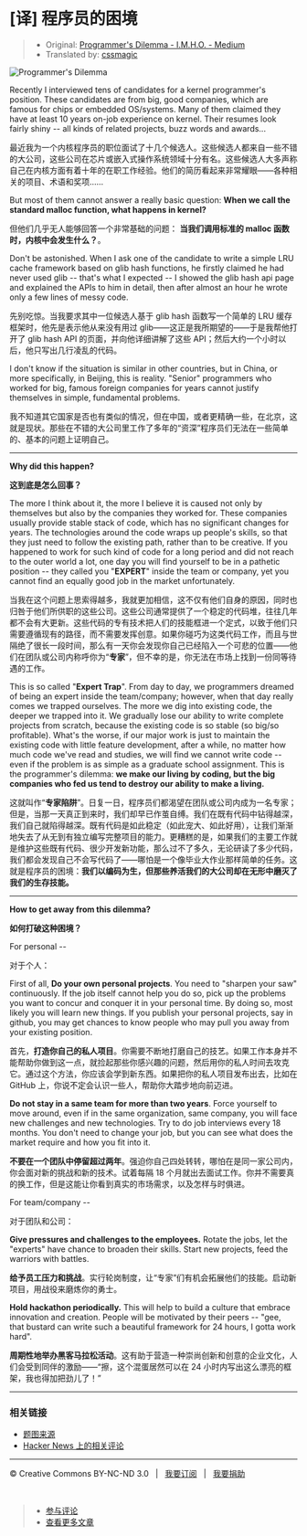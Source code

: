 # [译] 程序员的困境

> * Original: [Programmer's Dilemma - I.M.H.O. - Medium](https://medium.com/i-m-h-o/231d7499a75)
> * Translated by: [cssmagic](https://github.com/cssmagic)

![Programmer's Dilemma](https://f.cloud.github.com/assets/1231359/984558/21a13e74-08a2-11e3-8d1a-775a371e71bc.jpg)

Recently I interviewed tens of candidates for a kernel programmer's position. These candidates are from big, good companies, which are famous for chips or embedded OS/systems. Many of them claimed they have at least 10 years on-job experience on kernel. Their resumes look fairly shiny -- all kinds of related projects, buzz words and awards...

最近我为一个内核程序员的职位面试了十几个候选人。这些候选人都来自一些不错的大公司，这些公司在芯片或嵌入式操作系统领域十分有名。这些候选人大多声称自己在内核方面有着十年的在职工作经验。他们的简历看起来非常耀眼——各种相关的项目、术语和奖项……

But most of them cannot answer a really basic question: **When we call the standard malloc function, what happens in kernel?**

但他们几乎无人能够回答一个非常基础的问题： **当我们调用标准的 malloc 函数时，内核中会发生什么？**。

Don't be astonished. When I ask one of the candidate to write a simple LRU cache framework based on glib hash functions, he firstly claimed he had never used glib -- that's what I expected -- I showed the glib hash api page and explained the APIs to him in detail, then after almost an hour he wrote only a few lines of messy code.

先别吃惊。当我要求其中一位候选人基于 glib hash 函数写一个简单的 LRU 缓存框架时，他先是表示他从来没有用过 glib——这正是我所期望的——于是我帮他打开了 glib hash API 的页面，并向他详细讲解了这些 API；然后大约一个小时以后，他只写出几行凌乱的代码。

I don't know if the situation is similar in other countries, but in China, or more specifically, in Beijing, this is reality. "Senior" programmers who worked for big, famous foreign companies for years cannot justify themselves in simple, fundamental problems.

我不知道其它国家是否也有类似的情况，但在中国，或者更精确一些，在北京，这就是现状。那些在不错的大公司里工作了多年的“资深”程序员们无法在一些简单的、基本的问题上证明自己。

***

**Why did this happen?**

**这到底是怎么回事？**

The more I think about it, the more I believe it is caused not only by themselves but also by the companies they worked for. These companies usually provide stable stack of code, which has no significant changes for years. The technologies around the code wraps up people's skills, so that they just need to follow the existing path, rather than to be creative. If you happened to work for such kind of code for a long period and did not reach to the outer world a lot, one day you will find yourself to be in a pathetic position -- they called you "**EXPERT**" inside the team or company, yet you cannot find an equally good job in the market unfortunately.

当我在这个问题上思索得越多，我就更加相信，这不仅有他们自身的原因，同时也归咎于他们所供职的这些公司。这些公司通常提供了一个稳定的代码堆，往往几年都不会有大更新。这些代码的专有技术把人们的技能框进一个定式，以致于他们只需要遵循现有的路径，而不需要发挥创意。如果你碰巧为这类代码工作，而且与世隔绝了很长一段时间，那么有一天你会发现你自己已经陷入一个可悲的位置——他们在团队或公司内称呼你为“**专家**”，但不幸的是，你无法在市场上找到一份同等待遇的工作。

This is so called "**Expert Trap**". From day to day, we programmers dreamed of being an expert inside the team/company; however, when that day really comes we trapped ourselves. The more we dig into existing code, the deeper we trapped into it. We gradually lose our ability to write complete projects from scratch, because the existing code is so stable (so big/so profitable). What's the worse, if our major work is just to maintain the existing code with little feature development, after a while, no matter how much code we've read and studies, we will find we cannot write code -- even if the problem is as simple as a graduate school assignment. This is the programmer's dilemma: **we make our living by coding, but the big companies who fed us tend to destroy our ability to make a living.**

这就叫作“**专家陷阱**”。日复一日，程序员们都渴望在团队或公司内成为一名专家；但是，当那一天真正到来时，我们却早已作茧自缚。我们在既有代码中钻得越深，我们自己就陷得越深。既有代码是如此稳定（如此宠大、如此好用），让我们渐渐地失去了从无到有独立编写完整项目的能力。更糟糕的是，如果我们的主要工作就是维护这些既有代码、很少开发新功能，那么过不了多久，无论研读了多少代码，我们都会发现自己不会写代码了——哪怕是一个像毕业大作业那样简单的任务。这就是程序员的困境：**我们以编码为生，但那些养活我们的大公司却在无形中磨灭了我们的生存技能。**

***

**How to get away from this dilemma?**

**如何打破这种困境？**

For personal --

对于个人：

First of all, **Do your own personal projects**. You need to "sharpen your saw" continuously. If the job itself cannot help you do so, pick up the problems you want to concur and conquer it in your personal time. By doing so, most likely you will learn new things. If you publish your personal projects, say in github, you may get chances to know people who may pull you away from your existing position.

首先，**打造你自己的私人项目**。你需要不断地打磨自己的技艺。如果工作本身并不能帮助你做到这一点，就捡起那些你感兴趣的问题，然后用你的私人时间去攻克它。通过这个方法，你应该会学到新东西。如果把你的私人项目发布出去，比如在 GitHub 上，你说不定会认识一些人，帮助你大踏步地向前迈进。

**Do not stay in a same team for more than two years**. Force yourself to move around, even if in the same organization, same company, you will face new challenges and new technologies. Try to do job interviews every 18 months. You don't need to change your job, but you can see what does the market require and how you fit into it.

**不要在一个团队中停留超过两年**。强迫你自己四处转转，哪怕在是同一家公司内，你会面对新的挑战和新的技术。试着每隔 18 个月就出去面试工作。你并不需要真的换工作，但是这能让你看到真实的市场需求，以及怎样与时俱进。

For team/company --

对于团队和公司：

**Give pressures and challenges to the employees.** Rotate the jobs, let the "experts" have chance to broaden their skills. Start new projects, feed the warriors with battles.

**给予员工压力和挑战**。实行轮岗制度，让“专家”们有机会拓展他们的技能。启动新项目，用战役来磨炼你的勇士。

**Hold hackathon periodically.** This will help to build a culture that embrace innovation and creation. People will be motivated by their peers -- "gee, that bustard can write such a beautiful framework for 24 hours, I gotta work hard".

**周期性地举办黑客马拉松活动**。这有助于营造一种崇尚创新和创意的企业文化，人们会受到同伴的激励——“擦，这个混蛋居然可以在 24 小时内写出这么漂亮的框架，我也得加把劲儿了！”

***

### 相关链接

* [题图来源](http://www.flickr.com/photos/thomasthomas/258931782/)
* [Hacker News 上的相关评论](https://news.ycombinator.com/item?id=6221117)

***

&copy; Creative Commons BY-NC-ND 3.0 &nbsp; | &nbsp; [我要订阅](http://www.cssmagic.net/blog/subscribe) &nbsp; | &nbsp; [我要捐助](http://www.cssmagic.net/blog/donate)

&nbsp;
> * [参与评论](https://github.com/cssmagic/blog/issues/23)
> * [查看更多文章](https://github.com/cssmagic/blog/issues?state=open)
